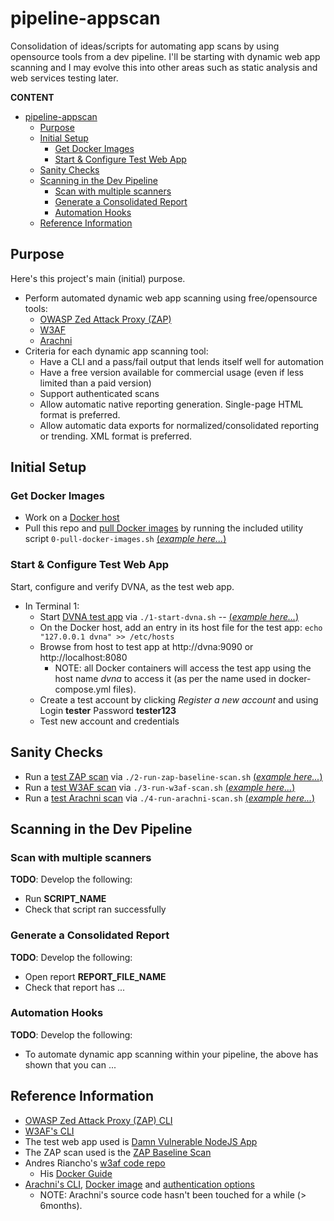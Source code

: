# pipeline-appscan
Consolidation of ideas/scripts for automating app scans by using opensource tools from a dev pipeline. I'll be starting with dynamic web app scanning and I may evolve this into other areas such as static analysis and web services testing later.

__CONTENT__

<!-- TOC -->

- [pipeline-appscan](#pipeline-appscan)
    - [Purpose](#purpose)
    - [Initial Setup](#initial-setup)
        - [Get Docker Images](#get-docker-images)
        - [Start & Configure Test Web App](#start--configure-test-web-app)
    - [Sanity Checks](#sanity-checks)
    - [Scanning in the Dev Pipeline](#scanning-in-the-dev-pipeline)
        - [Scan with multiple scanners](#scan-with-multiple-scanners)
        - [Generate a Consolidated Report](#generate-a-consolidated-report)
        - [Automation Hooks](#automation-hooks)
    - [Reference Information](#reference-information)

<!-- /TOC -->


## Purpose

Here's this project's main (initial) purpose.

* Perform automated dynamic web app scanning using free/opensource tools:
	- [OWASP Zed Attack Proxy (ZAP)](https://github.com/zaproxy/zaproxy/wiki/Introduction)
	- [W3AF](http://w3af.org/)
	- [Arachni](https://www.arachni-scanner.com)
* Criteria for each dynamic app scanning tool:
    - Have a CLI and a pass/fail output that lends itself well for automation
    - Have a free version available for commercial usage (even if less limited than a paid version)
    - Support authenticated scans
    - Allow automatic native reporting generation. Single-page HTML format is preferred.
    - Allow automatic data exports for normalized/consolidated reporting or trending. XML format is preferred.


## Initial Setup

### Get Docker Images

- Work on a [Docker host](https://docs.docker.com/)
- Pull this repo and [pull Docker images](0-pull-docker-images.sh) by running the included utility script `0-pull-docker-images.sh` [(_example here..._)](doc/Setup.md)


### Start & Configure Test Web App

Start, configure and verify DVNA, as the test web app.

- In Terminal 1:
    - Start [DVNA test app](1-start-dvna.sh) via `./1-start-dvna.sh`  -- [(_example here..._)](doc/StartDVNA.md)
    - On the Docker host, add an entry in its host file for the test app: `echo "127.0.0.1 dvna" >> /etc/hosts`
    - Browse from host to test app at http://dvna:9090 or http://localhost:8080
        -  NOTE: all Docker containers will access the test app using the host name _dvna_ to access it (as per the name used in docker-compose.yml files).
    - Create a test account by clicking _Register a new account_ and using Login __tester__ Password __tester123__
    - Test new account and credentials 

## Sanity Checks

- Run a [test ZAP scan](2-run-zap-baseline-scan.sh) via `./2-run-zap-baseline-scan.sh` [(_example here..._)](doc/TestZAP.md)
- Run a [test W3AF scan](3-run-w3af-scan.sh) via `./3-run-w3af-scan.sh` [(_example here..._)](doc/TestW3AF.md)
- Run a [test Arachni scan](4-run-arachni-scan.sh) via `./4-run-arachni-scan.sh` [(_example here..._)](doc/TestArachni.md)

## Scanning in the Dev Pipeline

### Scan with multiple scanners

__TODO__: Develop the following:
* Run __SCRIPT_NAME__
* Check that script ran successfully

### Generate a Consolidated Report

__TODO__: Develop the following:
* Open report __REPORT_FILE_NAME__
* Check that report has ...

### Automation Hooks

__TODO__: Develop the following:
* To automate dynamic app scanning within your pipeline, the above has shown that you can ...


## Reference Information
- [OWASP Zed Attack Proxy (ZAP) CLI](https://github.com/zaproxy/zaproxy/wiki/Introduction)
- [W3AF's CLI](http://w3af.org/)
- The test web app used is [Damn Vulnerable NodeJS App](https://github.com/appsecco/dvna)
- The ZAP scan used is the [ZAP Baseline Scan](https://github.com/zaproxy/zaproxy/wiki/ZAP-Baseline-Scan)
- Andres Riancho's [w3af code repo](https://github.com/andresriancho/w3af/)
    - His [Docker Guide](https://github.com/andresriancho/w3af/tree/master/extras/docker)
- [Arachni's CLI](https://www.arachni-scanner.com/screenshots/command-line-interface/), [Docker image](https://hub.docker.com/r/arachni/arachni/) and [authentication options](http://support.arachni-scanner.com/kb/general-use/logging-in-and-maintaining-a-valid-session)
    - NOTE: Arachni's source code hasn't been touched for a while (> 6months).



